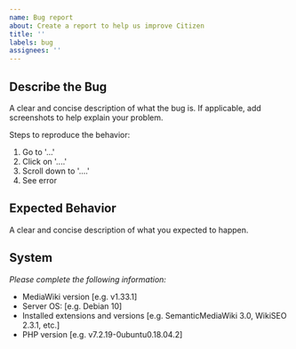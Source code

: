 ```yaml
---
name: Bug report
about: Create a report to help us improve Citizen
title: ''
labels: bug
assignees: ''
---
```


## Describe the Bug
A clear and concise description of what the bug is. If applicable, add screenshots to help explain your problem.

Steps to reproduce the behavior:
1. Go to '...'
2. Click on '....'
3. Scroll down to '....'
4. See error

## Expected Behavior
A clear and concise description of what you expected to happen.

## System
_Please complete the following information:_
 - MediaWiki version [e.g. v1.33.1]
 - Server OS: [e.g. Debian 10]
 - Installed extensions and versions [e.g. SemanticMediaWiki 3.0, WikiSEO 2.3.1, etc.]
 - PHP version [e.g. v7.2.19-0ubuntu0.18.04.2]
